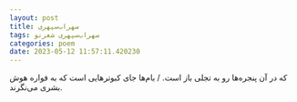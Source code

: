 ```yaml
---
layout: post
title: سهراب‌سپهری
tags: سهراب‌سپهری شعر‌نو
categories: poem
date: 2023-05-12 11:57:11.420230
---
```


که در آن پنجره‌ها رو به تجلی باز است. / بام‌ها جای کبوترهایی است که به فواره هوش بشری می‌نگرند.